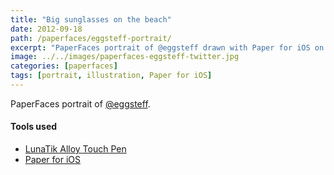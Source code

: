 ```yaml
---
title: "Big sunglasses on the beach"
date: 2012-09-18
path: /paperfaces/eggsteff-portrait/
excerpt: "PaperFaces portrait of @eggsteff drawn with Paper for iOS on an iPad."
image: ../../images/paperfaces-eggsteff-twitter.jpg
categories: [paperfaces]
tags: [portrait, illustration, Paper for iOS]
---
```


PaperFaces portrait of [@eggsteff](https://twitter.com/eggsteff).

#### Tools used

- [LunaTik Alloy Touch Pen](https://www.amazon.com/gp/product/B00821TR7G/ref=as_li_ss_tl?ie=UTF8&tag=mademist-20&linkCode=as2&camp=1789&creative=390957&creativeASIN=B00821TR7G)
- [Paper for iOS](https://paper.bywetransfer.com/)
